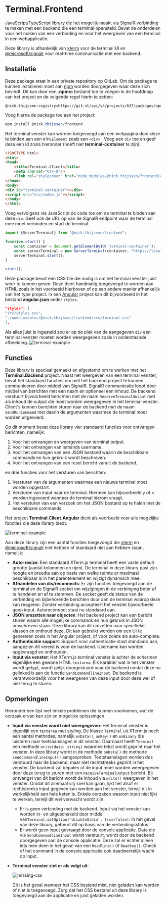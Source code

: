 ﻿# Terminal.Frontend

JavaScript/TypeScript library die het mogelijk maakt via SignalR verbinding te maken met een backend die een terminal
opensteld. Bevat de onderdelen voor het maken van een verbinding en voor het weergeven van een terminal in een
webapplicatie.

Deze library is afhankelijk van [xterm](https://www.npmjs.com/package/xterm) voor de terminal UI
en [@microsoft/signalr](https://www.npmjs.com/package/@microsoft/signalr) voor real-time communicatie met een backend.

## Installatie

Deze package staat in een private repository op GitLab. Om de package te kunnen installeren moet
aan [npm](https://www.npmjs.com/) worden doorgegeven waar deze zich bevindt. Dit kan door een **.npmrc** bestand toe te
voegen in de hoofdmap van het project en de volgende regel hierin te zetten:

```
@nick.thijssen:registry=https://git.nl/api/v4/projects/637/packages/npm/
```

Voeg hierna de package toe aan het project:

```powershell
npm install @nick.thijssen/frontend 
```

Het terminal venster kan worden toegevoegd aan een webpagina door deze te binden aan een `HTMLElement` zoals een `<div>`
. Voeg een `div` toe en geef deze een id zoals hieronder (hoeft niet **terminal-container** te zijn).

```html
<!DOCTYPE html>
<html>
<head>
    <title>Terminal.Client</title>
    <meta charset="UTF-8"/>
    <link rel="stylesheet" href="node_modules/@nick.thijssen/frontend/css/terminal.css"/>
</head>
<body>
<div id="terminal-container"></div>
<script src="src/index.js"></script>
</body>
</html>
```

Voeg vervolgens via JavaScript de code toe om de terminal te binden aan deze `div`. Geef ook de URL op van de SignalR
endpoint waar de terminal mee moet verbinden en start de terminal.

```js
import {ServerTerminal} from "@nick.thijssen/frontend";

function start() {
    const container = document.getElementById('terminal-container');
    const serverTerminal = new ServerTerminal(container, "https://localhost:5001/terminal");
    serverTerminal.start();
}

start();
```

Deze package bevat een CSS file die nodig is om het terminal venster juist weer te kunnen geven. Deze dient handmatig
toegevoegd te worden aan HTML zoals in het voorbeeld hierboven of op een andere manier afhankelijk van het type project.
In een [Angular](https://angular.io/) project kan dit bijvoorbeeld in het bestand **angular.json** onder `styles`.

```json
"styles": [
"src/styles.css",
"./node_modules/@nick.thijssen/frontend/css/terminal.css"
],
```

Als alles juist is ingesteld zou er op de plek van de aangegeven `div` een terminal venster moeten worden weergegeven
zoals in onderstaande afbeelding.
![terminal-example](assets/terminal-example.png)

## Functies

Deze library is speciaal gemaakt en afgestemd om te werken met het **Terminal.Backend** project. Naast het weergeven van
een terminal venster, bevat het standaard functies om met het backend project te kunnen communiceren door middel van
SignalR. SignalR communicatie loopt door middel van berichten met een naam en optioneel een inhoud. De backend verstuurt
bijvoorbeeld berichten met de naam `ReceiveTerminalOutput` met als inhoud de output die moet worden weergegeven in het
terminal venster. Client's kunnen berichten sturen naar de backend met de naam `SendRunCommand` met daarin de argumenten
waarmee de terminal moet worden uitgevoerd.

Op dit moment bevat deze library vier standaard functies voor ontvangen berichten, namelijk:

1. Voor het ontvangen en weergeven van terminal output.
2. Voor het ontvangen van iemands username.
3. Voor het ontvangen van een JSON bestand waarin de beschikbare commands en hun gebruik wordt beschreven.
4. Voor het ontvangen van een reset bericht vanuit de backend.

en drie functies voor het versturen van berichten:

1. Versturen van de argumenten waarmee een nieuwe terminal moet worden opgestart.
2. Versturen van input naar de terminal. Hiermee kan bijvoorbeeld `y` of `n` worden ingevoerd wanneer de terminal hierom
   vraagt.
3. Het versturen van een verzoek om het JSON bestand op te halen met de beschikbare commands.

Het project **Terminal.Client.Angular** dient als voorbeeld voor alle mogelijke functies die deze library biedt.

![terminal-example](assets/angular-example.png)

Aan deze library zijn een aantal functies toegevoegd die [xterm](https://www.npmjs.com/package/xterm)
en [@microsoft/signalr](https://www.npmjs.com/package/@microsoft/signalr) niet hebben of standaard niet aan hebben
staan, namelijk:

- **Auto-resize**: Een standaard XTerm.js terminal heeft een vaste default grootte (aantal kolommen en rijen). De
  terminal in deze library past zijn hoogte en breedte aan op basis van welke ruimte er maximaal beschikbaar is in het
  parentelement en wijzigt dynamisch mee.
- **Afhandelen van dis/reconnects**: Er zijn functies toegevoegd aan de terminal en de SignalR socket om wijzigingen in
  de verbinging beter af te handelen en af te stemmen. De socket geeft de status van de verbinding en bijbehorende
  berichten door aan de terminal waarop deze kan reageren. Zonder verbinding accepteert het venster bijvoorbeeld geen
  input. Autoreconnect staat nu standaard aan.
- **JSON omzetten naar objecten**: Het backend project kan een bericht sturen waarin alle mogelijke commands en hun
  gebruik in JSON omschreven staan. Deze library kan dit omzetten naar specifieke klassen en onthoud deze. Dit kan
  gebruikt worden om een UI te genereren zoals in het Angular project, of voor zoiets als auto-complete.
- **Authenticatie support**: Support voor authenticatie staat standaard aan, aangezien dit vereist is voor de backend.
  Username kan worden opgevraagd en onthouden.
- **Input via venster**: Het XTerm.js terminal venster is achter de schermen eigenlijke een gewone HTML `textarea`. Elk
  karakter wat in het venster wordt getypt, wordt gelijk doorgestuurd naar de backend omdat deze nu gelinked is aan de
  functie `SendCommandlineInput`. De backend is verantwoordelijk voor het weergeven van deze input door deze wel of niet
  terug te sturen.

## Opmerkingen

Hieronder een lijst met enkele problemen die kunnen voorkomen, wat de oorzaak ervan kan zijn en mogelijke oplossingen.

- **Input via venster wordt niet weergegeven**: Het terminal venster is eigenlijk een `textarea` met styling. De
  klasse `Terminal` uit XTerm.js heeft een aantal methodes, namelijk `onData()`, `onKey()` en `onBinary` die luisteren
  naar toetsaanslagen in dit venster. Daarnaast heeft `Terminal` een methode `write(data: string)` waarmee tekst wordt
  geprint naar het venster. In deze library wordt in de methode `onData()` de methode `SendCommandlineInput()`
  aangesproken. Toetstaanslagen worden dus verstuurd naar de backend, maar niet rechtstreeks geprint in het venster. De
  backend zal bepalen of de input moet worden weergegeven door deze terug te sturen met een `ReceiveTerminalOutput`
  bericht. Bij ontvangst van dit bericht wordt de inhoud via `write()` weergeven in het venster. Omdat dit allemaal vrij
  snel kan gaan, lijkt het alsof er rechtstreeks input gegeven kan worden aan het venster, terwijl dit in werkelijkheid
  een hele keten is. Enkele oorzaken waarom input niet lijkt te werken, terwijl dit wel verwacht wordt zijn:
    - Er is geen verbinding met de backend. Input via het venster kan worden in- en uitgeschakeld door middel
      van`Terminal.setOption('disableStdin', true/false)`. In het geval van deze library, gebeurt dit op basis van de
      verbindingsstatus.
    - Er wordt geen input gevraagd door de console applicatie. Data die via `SendCommandlineInput` wordt verstuurt,
      wordt door de backend doorgegeven aan de console applicatie. Deze zal er echter alleen iets mee doen in het geval
      van een `Readline()` of `Readkey()`. Check of het command in de console applicatie ook daadwerkelijk wacht op
      input.
- **Terminal venster ziet er als volgt uit**:

  ![missing-css](assets/missing-css.png)

  Dit is het geval wanneer het CSS bestand mist, niet geladen kan worden of niet is toegevoegd. Zorg dat het CSS bestand
  uit deze library is toegevoegd aan de applicatie en juist geladen worden.
